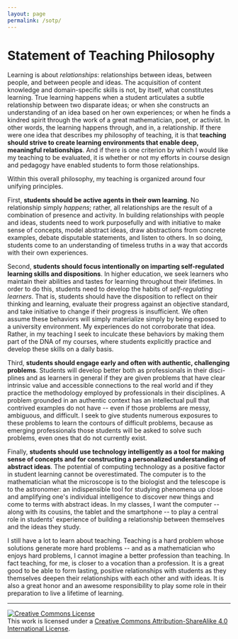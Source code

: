 ```yaml
---
layout: page
permalink: /sotp/
---
```


Statement of Teaching Philosophy
========================================================

Learning is about _relationships_: relationships between ideas, between people, and between people and ideas. The acquisition of content knowledge and domain-specific skills is not, by itself, what constitutes learning. True learning happens when a student articulates a subtle relationship between two disparate ideas; or when she constructs an understanding of an idea based on her own experiences; or when he finds a kindred spirit through the work of a great mathematician, poet, or activist. In other words, the learning happens through, and in, a relationship. If there were one idea that describes my philosophy of teaching, it is that __teaching should strive to create learning environments that enable deep, meaningful relationships__. And if there is one criterion by which I would like my teaching to be evaluated, it is whether or not my efforts in course design and pedagogy have enabled students to form  those relationships. 

Within this overall philosophy, my teaching is organized around four unifying principles. 

First, __students should be active agents in their own learning__. No relationship simply _happens_; rather, all relationships are the result of a combination of presence and activity. In building relationships with people and ideas, students need to work purposefully and with initiative to make sense of concepts, model abstract ideas, draw abstractions from concrete examples, debate disputable statements, and listen to others. In so doing, students come to an understanding of timeless truths in a way that accords with their own experiences. 

Second, __students should focus intentionally on imparting self-regulated learning skills and dispositions__. In higher education, we seek learners who maintain their abilities and tastes for learning throughout their lifetimes. In order to do this, students need to develop the habits of _self-regulating learners_. That is, students should have the disposition to reflect on their thinking and learning, evaluate their progress against an objective standard, and take initiative to change if their progress is insufficient. We often assume these behaviors will simply materialize simply by being exposed to a university environment. My experiences do not corroborate that idea. Rather, in my teaching I seek to inculcate these behaviors by making them part of the DNA of my courses, where students explicitly practice and develop these skills on a daily basis. 

Third, __students should engage early and often with authentic, challenging problems__. Students will develop better both as professionals in their disci- plines and as learners in general if they are given problems that have clear intrinsic value and accessible connections to the real world and if they practice the methodology employed by professionals in their disciplines. A problem grounded in an authentic context has an intellectual pull that contrived examples do not have -- even if those problems are messy, ambiguous, and difficult. I seek to give students numerous exposures to these problems to learn the contours of difficult problems, because as emerging professionals those students will be asked to solve such problems, even ones that do not currently exist. 

Finally, __students should use technology intelligently as a tool for making sense of concepts and for constructing a personalized understanding of abstract ideas__. The potential of computing technology as a positive factor in student learning cannot be overestimated. The computer is to the mathematician what the microscope is to the biologist and the telescope is to the astronomer: an indispensible tool for studying phenomena up close and amplifying one's individual intelligence to discover new things and come to terms with abstract ideas. In my classes, I want the computer -- along with its cousins, the tablet and the smartphone -- to play a central role in  students' experience of building a relationship between themselves and the ideas they study. 

I still have a lot to learn about teaching. Teaching is a hard problem whose solutions generate more hard problems -- and as a mathematician who enjoys hard problems, I cannot imagine a better profession than teaching. In fact teaching, for me, is closer to a vocation than a profession. It is a great good to be able to form lasting, positive relationships with students as they themselves deepen their relationships with each other and with ideas. It is also a great honor and an awesome responsibility to play some role in their preparation to live a lifetime of learning.  

-----

<a rel="license" href="http://creativecommons.org/licenses/by-sa/4.0/"><img alt="Creative Commons License" style="border-width:0" src="https://i.creativecommons.org/l/by-sa/4.0/88x31.png" /></a><br />This work is licensed under a <a rel="license" href="http://creativecommons.org/licenses/by-sa/4.0/">Creative Commons Attribution-ShareAlike 4.0 International License</a>.